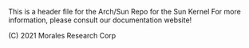This is a header file for the Arch/Sun Repo for the Sun Kernel
For more information, please consult our documentation website!

(C) 2021 Morales Research Corp